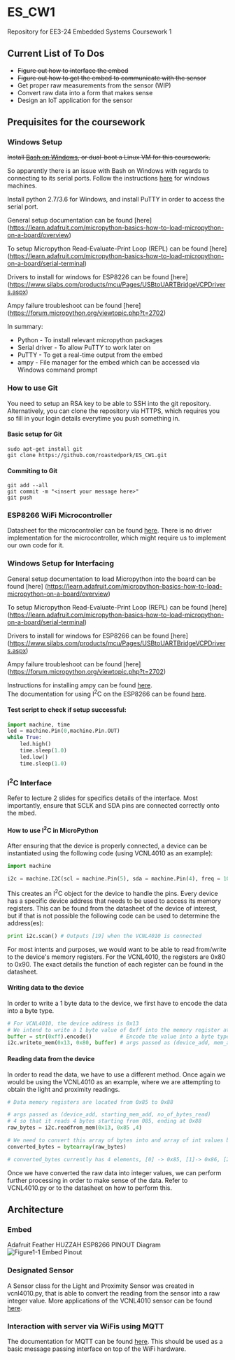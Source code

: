 # ES_CW1
Repository for EE3-24 Embedded Systems Coursework 1


## Current List of To Dos

+ ~~Figure out how to interface the embed~~
+ ~~Figure out how to get the embed to communicate with the sensor~~
+ Get proper raw measurements from the sensor (WIP)
+ Convert raw data into a form that makes sense
+ Design an IoT application for the sensor

## Prequisites for the coursework

### Windows Setup

~~Install [Bash on Windows](http://www.howtogeek.com/249966/how-to-install-and-use-the-linux-bash-shell-on-windows-10/), or dual-boot a Linux VM for this coursework.~~

So apparently there is an issue with Bash on Windows with regards to connecting to its serial ports.
Follow the instructions [here](https://learn.adafruit.com/adafruit-feather-huzzah-esp8266/overview) for windows machines.

Install python 2.7/3.6 for Windows, and install PuTTY in order to access the serial port.

General setup documentation can be found [here] (https://learn.adafruit.com/micropython-basics-how-to-load-micropython-on-a-board/overview) 

To setup Micropython Read-Evaluate-Print Loop (REPL) can be found [here] (https://learn.adafruit.com/micropython-basics-how-to-load-micropython-on-a-board/serial-terminal) 

Drivers to install for windows for ESP8226 can be found [here] (https://www.silabs.com/products/mcu/Pages/USBtoUARTBridgeVCPDrivers.aspx)

Ampy failure troubleshoot can be found [here] (https://forum.micropython.org/viewtopic.php?t=2702) 

In summary:
+ Python - To install relevant micropython packages
+ Serial driver - To allow PuTTY to work later on
+ PuTTY - To get a real-time output from the embed
+ ampy - File manager for the embed which can be accessed via Windows command prompt

### How to use Git
You need to setup an RSA key to be able to SSH into the git repository. 
Alternatively, you can clone the repository via HTTPS, which requires you so fill in your login details everytime you push something in.

#### Basic setup for Git 
```
sudo apt-get install git
git clone https://github.com/roastedpork/ES_CW1.git
```

#### Commiting to Git
```
git add --all
git commit -m "<insert your message here>"
git push
```

### ESP8266 WiFi Microcontroller
Datasheet for the microcontroller can be found [here](http://download.arduino.org/products/UNOWIFI/0A-ESP8266-Datasheet-EN-v4.3.pdf). 
There is no driver implementation for the microcontroller, which might require us to implement our own code for it. 

### Windows Setup for Interfacing
General setup documentation to load Micropython into the board can be found [here] (https://learn.adafruit.com/micropython-basics-how-to-load-micropython-on-a-board/overview) 

To setup Micropython Read-Evaluate-Print Loop (REPL) can be found [here] (https://learn.adafruit.com/micropython-basics-how-to-load-micropython-on-a-board/serial-terminal) 

Drivers to install for windows for ESP8266 can be found [here] (https://www.silabs.com/products/mcu/Pages/USBtoUARTBridgeVCPDrivers.aspx)

Ampy failure troubleshoot can be found [here] (https://forum.micropython.org/viewtopic.php?t=2702) 

Instructions for installing ampy can be found [here](https://github.com/adafruit/ampy).  
The documentation for using I<sup>2</sup>C on the ESP8266 can be found [here](http://docs.micropython.org/en/latest/esp8266/library/machine.I2C.html). 

#### Test script to check if setup successful:
```python 
import machine, time 
led = machine.Pin(0,machine.Pin.OUT)
while True:
	led.high()
	time.sleep(1.0)
	led.low() 
	time.sleep(1.0)
```

### I<sup>2</sup>C Interface
Refer to lecture 2 slides for specifics details of the interface. 
Most importantly, ensure that SCLK and SDA pins are connected correctly onto the mbed. 

#### How to use I<sup>2</sup>C in MicroPython

After ensuring that the device is properly connected, a device can be instantiated using the following code (using VCNL4010 as an example):

```python
import machine

i2c = machine.I2C(scl = machine.Pin(5), sda = machine.Pin(4), freq = 100000)
```

This creates an I<sup>2</sup>C object for the device to handle the pins.
Every device has a specific device address that needs to be used to access its memory registers.
This can be found from the datasheet of the device of interest, but if that is not possible the following code can be used to determine the address(es):
```python
print i2c.scan() # Outputs [19] when the VCNL4010 is connected
```

For most intents and purposes, we would want to be able to read from/write to the device's memory registers.
For the VCNL4010, the registers are 0x80 to 0x90. 
The exact details the function of each register can be found in the datasheet.

#### Writing data to the device
In order to write a 1 byte data to the device, we first have to encode the data into a byte type.

```python
# For VCNL4010, the device address is 0x13
# We intend to write a 1 byte value of 0xff into the memory register at address 0x80
buffer = str(0xff).encode()			# Encode the value into a byte type first			 
i2c.writeto_mem(0x13, 0x80, buffer)	# args passed as (device_add, mem_add, value)
```

#### Reading data from the device
In order to read the data, we have to use a different method. 
Once again we would be using the VCNL4010 as an example, where we are attempting to obtain the light and proximity readings. 

```python
# Data memory registers are located from 0x85 to 0x88

# args passed as (device_add, starting_mem_add, no_of_bytes_read)
# 4 so that it reads 4 bytes starting from 085, ending at 0x88
raw_bytes = i2c.readfrom_mem(0x13, 0x85 ,4) 

# We need to convert this array of bytes into and array of int values by doing so
converted_bytes = bytearray(raw_bytes) 

# converted_bytes currently has 4 elements, [0] -> 0x85, [1]-> 0x86, [2] -> 0x87, [3] -> 0x88
```

Once we have converted the raw data into integer values, we can perform further processing in order to make sense of the data. 
Refer to VCNL4010.py or to the datasheet on how to perform this. 

## Architecture

### Embed 
Adafruit Feather HUZZAH ESP8266 PINOUT Diagram
![Figure1-1 Embed Pinout](images/adafruit_products_pinbottom.jpg)

### Designated Sensor

A Sensor class for the Light and Proximity Sensor was created in vcnl4010.py, that is able to convert the reading from the sensor into a raw integer value.
More applications of the VCNL4010 sensor can be found [here](http://www.vishay.com/docs/84138/designingvcnl4010.pdf).


### Interaction with server via WiFis using MQTT
The documentation for MQTT can be found [here](https://github.com/mqtt/mqtt.github.io). 
This should be used as a basic message passing interface on top of the WiFi hardware.
